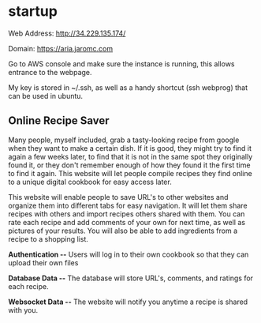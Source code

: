 # startup

Web Address: http://34.229.135.174/

Domain: https://aria.jaromc.com

Go to AWS console and make sure the instance is running, this allows entrance to the webpage.

My key is stored in ~/.ssh, as well as a handy shortcut (ssh webprog) that can be used in ubuntu.

## Online Recipe Saver

Many people, myself included, grab a tasty-looking recipe from google when they want to make a certain dish. If it is good, they might try to find it again a few weeks later, to find that it is not in the same spot they originally found it, or they don't remember enough of how they found it the first time to find it again. This website will let people compile recipes they find online to a unique digital cookbook for easy access later.

This website will enable people to save URL's to other websites and organize them into different tabs for easy navigation. It will let them share recipes with others and import recipes others shared with them. You can rate each recipe and add comments of your own for next time, as well as pictures of your results. You will also be able to add ingredients from a recipe to a shopping list.

**Authentication --** Users will log in to their own cookbook so that they can upload their own files

**Database Data --** The database will store URL's, comments, and ratings for each recipe.

**Websocket Data --** The website will notify you anytime a recipe is shared with you.
